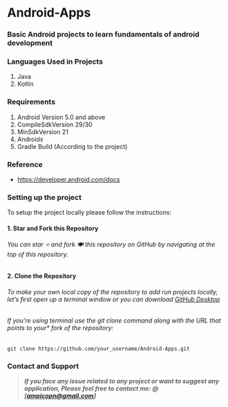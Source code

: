 # Android-Apps
### Basic Android projects to learn fundamentals of android development 

### Languages Used in Projects
1. Java
2. Kotlin


### Requirements
1. Android Version 5.0 and above
2. CompileSdkVersion 29/30
3. MinSdkVersion 21
4. Androidx
5. Gradle Build (According to the project)

### Reference
 - https://developer.android.com/docs


### Setting up the project

To setup the project locally please follow the instructions:
#### 1. Star and Fork this Repository
###### You can star ⭐ and fork 🍽️ this repository on GitHub by navigating at the top of this repository.

#### 2. Clone the Repository
###### To make your own local copy of the repository to add run projects locally, let’s first open up a terminal window or you can download [GitHub Desktop](https://desktop.github.com/)

###### If you're using terminal use the git clone command along with the URL that points to your* fork of the repository:
```
git clone https://github.com/your_username/Android-Apps.git
```

### Contact and Support
> **_If you face any issue related to any project or want to suggest any application, Please feel free to contact me:   @ [ampicopn@gmail.com]_**

